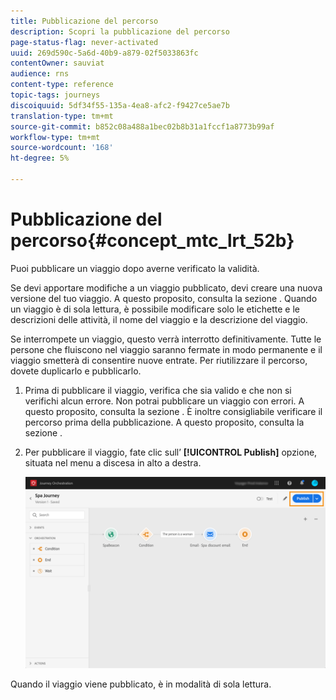 ```yaml
---
title: Pubblicazione del percorso
description: Scopri la pubblicazione del percorso
page-status-flag: never-activated
uuid: 269d590c-5a6d-40b9-a879-02f5033863fc
contentOwner: sauviat
audience: rns
content-type: reference
topic-tags: journeys
discoiquuid: 5df34f55-135a-4ea8-afc2-f9427ce5ae7b
translation-type: tm+mt
source-git-commit: b852c08a488a1bec02b8b31a1fccf1a8773b99af
workflow-type: tm+mt
source-wordcount: '168'
ht-degree: 5%

---
```



# Pubblicazione del percorso{#concept_mtc_lrt_52b}

Puoi pubblicare un viaggio dopo averne verificato la validità.

Se devi apportare modifiche a un viaggio pubblicato, devi creare una nuova versione del tuo viaggio. A questo proposito, consulta la sezione [](../building-journeys/journey-versions.md). Quando un viaggio è di sola lettura, è possibile modificare solo le etichette e le descrizioni delle attività, il nome del viaggio e la descrizione del viaggio.

Se interrompete un viaggio, questo verrà interrotto definitivamente. Tutte le persone che fluiscono nel viaggio saranno fermate in modo permanente e il viaggio smetterà di consentire nuove entrate. Per riutilizzare il percorso, dovete duplicarlo e pubblicarlo.

1. Prima di pubblicare il viaggio, verifica che sia valido e che non si verifichi alcun errore. Non potrai pubblicare un viaggio con errori. A questo proposito, consulta la sezione [](../about/troubleshooting.md#section_h3q_kqk_fhb). È inoltre consigliabile verificare il percorso prima della pubblicazione. A questo proposito, consulta la sezione [](../building-journeys/testing-the-journey.md).
1. Per pubblicare il viaggio, fate clic sull’ **[!UICONTROL Publish]** opzione, situata nel menu a discesa in alto a destra.

   ![](../assets/journeyuc1_18.png)

Quando il viaggio viene pubblicato, è in modalità di sola lettura.

